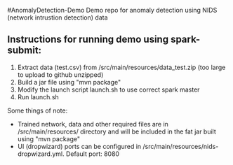 #AnomalyDetection-Demo
Demo repo for anomaly detection using NIDS (network intrustion detection) data


## Instructions for running demo using spark-submit:

1. Extract data (test.csv) from /src/main/resources/data_test.zip (too large to upload to github unzipped)
2. Build a jar file using "mvn package"
3. Modify the launch script launch.sh to use correct spark master
4. Run launch.sh



Some things of note:

- Trained network, data and other required files are in /src/main/resources/ directory and will be included in the fat jar built using "mvn package"
- UI (dropwizard) ports can be configured in /src/main/resources/nids-dropwizard.yml. Default port: 8080